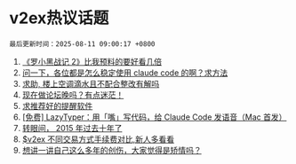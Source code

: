# v2ex热议话题

`最后更新时间：2025-08-11 09:00:17 +0800`

1. [《罗小黑战记 2》比我预料的要好看几倍](https://www.v2ex.com/t/1151315)
1. [问一下，各位都是怎么稳定使用 claude code 的啊？求方法](https://www.v2ex.com/t/1151317)
1. [求助, 楼上空调滴水且不配合整改有解吗](https://www.v2ex.com/t/1151322)
1. [现在做论坛晚吗？有点迷茫！](https://www.v2ex.com/t/1151321)
1. [求推荐好的提醒软件](https://www.v2ex.com/t/1151347)
1. [[免费] LazyTyper：用「嘴」写代码，给 Claude Code 发语音（Mac 首发）](https://www.v2ex.com/t/1151314)
1. [转眼间， 2015 年过去十年了](https://www.v2ex.com/t/1151333)
1. [$v2ex 不同交易方式手续费对比,新人多看看](https://www.v2ex.com/t/1151318)
1. [想讲一讲自己这么多年的创伤，大家觉得是矫情吗？](https://www.v2ex.com/t/1151394)

